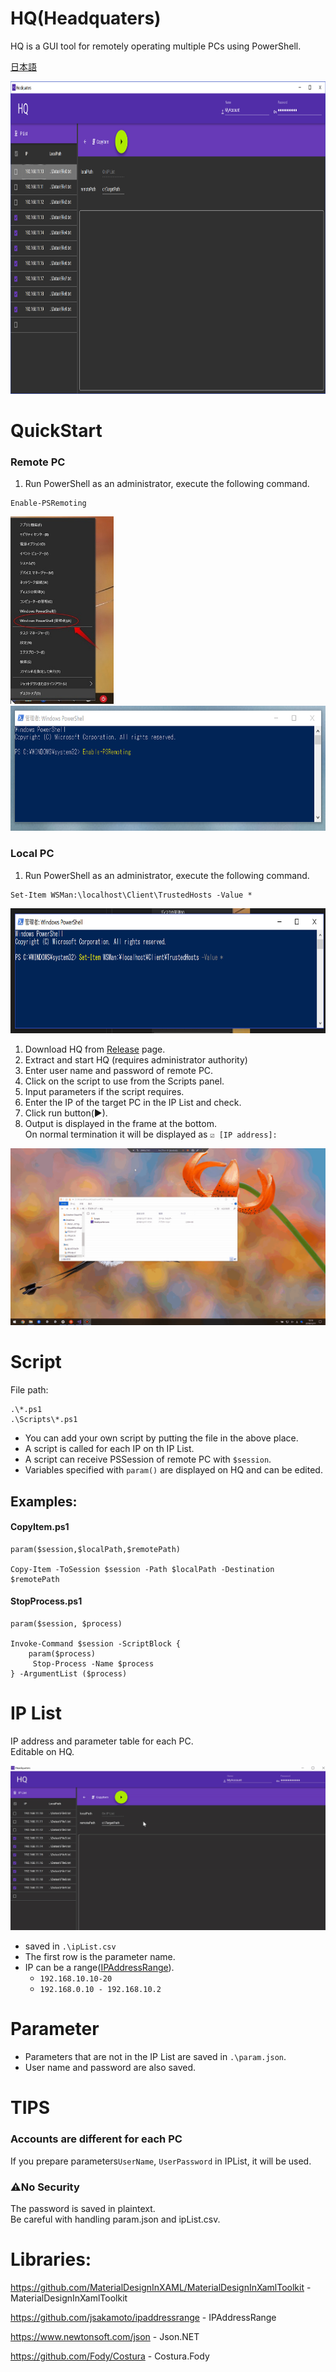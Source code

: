 # HQ(Headquaters)
HQ is a GUI tool for remotely operating multiple PCs using PowerShell.

[日本語](./README-jp.md)  


<img src="Documents/top.png" height="500px" />


# QuickStart
### Remote PC
1. Run PowerShell as an administrator, execute the following command.

```
Enable-PSRemoting
```  

<img src="Documents/psadmin.jpg" height="300px"/>
<img src="Documents/EnablePSRemoting.png" height="200px"/>


### Local PC
1. Run PowerShell as an administrator, execute the following command.

```
Set-Item WSMan:\localhost\Client\TrustedHosts -Value *
```

<img src="Documents/trustedhosts.png" height="200px" />

1. Download HQ from [Release](https://github.com/fuqunaga/Headquaters/releases) page.
1. Extract and start HQ (requires administrator authority)
1. Enter user name and password of remote PC.
1. Click on the script to use from the Scripts panel.
1. Input parameters if the script requires.
1. Enter the IP of the target PC in the IP List and check.
1. Click run button(▶).
1. Output is displayed in the frame at the bottom.  
 On normal termination it will be displayed as `☑ [IP address]:` 

![alt throuth](Documents/throuth.gif)
  
# Script
File path:
```
.\*.ps1
.\Scripts\*.ps1
```

 * You can add your own script by putting the file in the above place.
 * A script is called for each IP on th IP List.
 * A script can receive PSSession of remote PC with `$session`.
 * Variables specified with `param()` are displayed on HQ and can be edited.

## Examples:
#### CopyItem.ps1
 ```
param($session,$localPath,$remotePath)

Copy-Item -ToSession $session -Path $localPath -Destination $remotePath
```


#### StopProcess.ps1
```
param($session, $process)

Invoke-Command $session -ScriptBlock {
    param($process)
     Stop-Process -Name $process
} -ArgumentList ($process)
```

  
# IP List
IP address and parameter table for each PC.  
Editable on HQ.

![alt editIPList](Documents/editIPList.gif)

* saved in `.\ipList.csv`
* The first row is the parameter name.
* IP can be a range([IPAddressRange](https://github.com/jsakamoto/ipaddressrange/)).
  * `192.168.10.10-20`
  * `192.168.0.10 - 192.168.10.2`
  


# Parameter
* Parameters that are not in the IP List are saved in `.\param.json`.
* User name and password are also saved.


# TIPS
### Accounts are different for each PC
If you prepare parameters`UserName`, `UserPassword` in IPList, it will be used.

### ⚠No Security
The password is saved in plaintext.  
Be careful with handling param.json and ipList.csv.

# Libraries:
https://github.com/MaterialDesignInXAML/MaterialDesignInXamlToolkit - MaterialDesignInXamlToolkit

https://github.com/jsakamoto/ipaddressrange - IPAddressRange 

https://www.newtonsoft.com/json - Json<span />.NET

https://github.com/Fody/Costura - Costura.Fody
